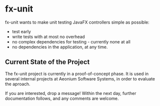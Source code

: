 # fx-unit

fx-unit wants to make unit testing JavaFX controllers simple as possible: 
+ test early
+ write tests with at most no overhead
+ no complex dependencies for testing - currently none at all
+ no dependencies in the application, at any time.

## Current State of the Project

The fx-unit project is currently in a proof-of-concept phase. It is used in several internal projects at Aeonium Software Systems, in order to evaluate the aproach. 

If you are interested, drop a message!
Within the next day, further documentation follows, and any comments are welcome.
